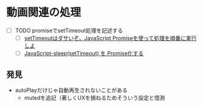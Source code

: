 # 動画関連の処理

- [ ] TODO promiseでsetTimeout処理を記述する
  - [ ] [setTimeoutはダサいぞ。JavaScript Promiseを使って処理を順番に実行しよ](https://liginc.co.jp/344056)
  - [ ] [JavaScript-sleep(setTimeout) を Promise化する]( https://dev.classmethod.jp/node-js/javascript-sleep-set-timeout-to-promise/)

## 発見

- autoPlayだけじゃ自動再生されないことがある
  -  mutedを追記（著しくUXを損ねるためそういう設定と憶測